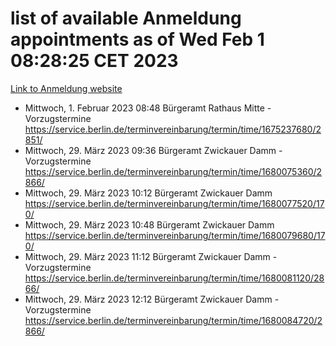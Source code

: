# list of available Anmeldung appointments as of Wed Feb  1 08:28:25 CET 2023
[Link to Anmeldung website](https://service.berlin.de/terminvereinbarung/termin/tag.php?termin=0&anliegen[]=120686&dienstleisterlist=122210,122217,327316,122219,327312,122227,327314,122231,327346,122243,327348,122252,329742,122260,329745,122262,329748,122254,329751,122271,327278,122273,327274,122277,327276,330436,122280,327294,122282,327290,122284,327292,327539,122291,327270,122285,327266,122286,327264,122296,327268,150230,329760,122301,327282,122297,327286,122294,327284,122312,329763,122314,329775,122304,327330,122311,327334,122309,327332,122281,327352,122279,329772,122276,327324,122274,327326,122267,329766,122246,327318,122251,327320,122257,327322,122208,327298,122226,327300,121362,121364&herkunft=http%3A%2F%2Fservice.berlin.de%2Fdienstleistung%2F120686%2F)
- Mittwoch, 1. Februar 2023 08:48 Bürgeramt Rathaus Mitte - Vorzugstermine https://service.berlin.de/terminvereinbarung/termin/time/1675237680/2851/
- Mittwoch, 29. März 2023 09:36 Bürgeramt Zwickauer Damm - Vorzugstermine https://service.berlin.de/terminvereinbarung/termin/time/1680075360/2866/
- Mittwoch, 29. März 2023 10:12 Bürgeramt Zwickauer Damm https://service.berlin.de/terminvereinbarung/termin/time/1680077520/170/
- Mittwoch, 29. März 2023 10:48 Bürgeramt Zwickauer Damm https://service.berlin.de/terminvereinbarung/termin/time/1680079680/170/
- Mittwoch, 29. März 2023 11:12 Bürgeramt Zwickauer Damm - Vorzugstermine https://service.berlin.de/terminvereinbarung/termin/time/1680081120/2866/
- Mittwoch, 29. März 2023 12:12 Bürgeramt Zwickauer Damm - Vorzugstermine https://service.berlin.de/terminvereinbarung/termin/time/1680084720/2866/
